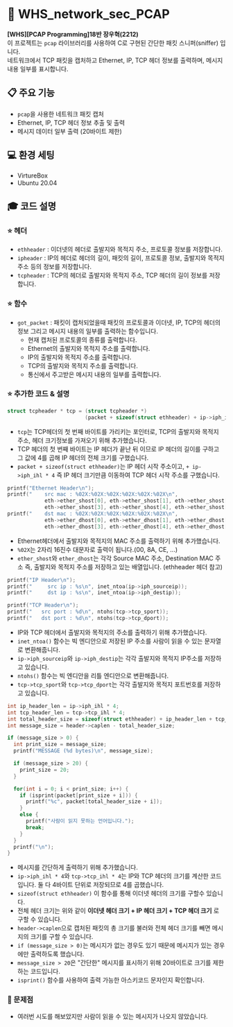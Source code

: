 # 🔐 WHS_network_sec_PCAP
**[WHS][PCAP Programming]18반 장우혁(2212)**   
이 프로젝트는 `pcap` 라이브러리를 사용하여 C로 구현된 간단한 패킷 스니퍼(sniffer) 입니다.   
네트워크에서 TCP 패킷을 캡처하고 Ethernet, IP, TCP 헤더 정보를 출력하며, 메시지 내용 일부를 표시합니다.

## 📋 주요 기능
- `pcap`을 사용한 네트워크 패킷 캡처
- Ethernet, IP, TCP 헤더 정보 추출 및 출력
- 메시지 데이터 일부 출력 (20바이트 제한)

## 💻 환경 세팅
- VirtureBox
- Ubuntu 20.04

## 🎓 코드 설명
### ⭐️ 헤더
- `ethheader` : 이더넷의 헤더로 출발지와 목적지 주소, 프로토콜 정보를 저장합니다.
- `ipheader` : IP의 헤더로 헤더의 길이, 패킷의 길이, 프로토콜 정보, 출발지와 목적지 주소 등의 정보를 저장합니다.
- `tcpheader` : TCP의 헤더로 출발지와 목적지 주소, TCP 헤더의 길이 정보를 저장합니다.

### ⭐️ 함수
- `got_packet` : 패킷이 캡처되었을때 패킷의 프로토콜과 이더넷, IP, TCP의 헤더의 정보 그리고 메시지 내용의 일부를 출력하는 함수입니다.
  - 현재 캡처된 프로토콜의 종류를 출력합니다.
  - Ethernet의 출발지와 목적지 주소를 출력합니다.
  - IP의 출발지와 목적지 주소를 출력합니다.
  - TCP의 출발지와 목적지 주소를 출력합니다.
  - 통신에서 주고받은 메시지 내용의 일부를 출력합니다.

### ⭐️ 추가한 코드 & 설명
```C
struct tcpheader * tcp = (struct tcpheader *)
                         (packet + sizeof(struct ethheader) + ip->iph_ihl * 4);
```
- `tcp`는 TCP헤더의 첫 번째 바이트를 가리키는 포인터로, TCP의 출발지와 목적지 주소, 헤더 크기정보를 가져오기 위해 추가했습니다.   
- TCP 헤더의 첫 번째 바이트는 IP 헤더가 끝난 뒤 이므로 IP 헤더의 길이를 구하고 그 값에 4를 곱해 IP 헤더의 전체 크기를 구했습니다.   
- `packet + sizeof(struct ethheader)`는 IP 헤더 시작 주소이고, `+ ip->iph_ihl * 4` 즉 IP 헤더 크기만큼 이동하여 TCP 헤더 시작 주소를 구했습니다.   
   
    
```C
printf("Ethernet Header\n");
printf("    src mac : %02X:%02X:%02X:%02X:%02X:%02X\n",
		    eth->ether_shost[0], eth->ether_shost[1], eth->ether_shost[2],
		    eth->ether_shost[3], eth->ether_shost[4], eth->ether_shost[5]);
printf("    dst mac : %02X:%02X:%02X:%02X:%02X:%02X\n",
		    eth->ether_dhost[0], eth->ether_dhost[1], eth->ether_dhost[2],
		    eth->ether_dhost[3], eth->ether_dhost[4], eth->ether_dhost[5]);
```
- Ethernet헤더에서 출발지와 목적지의 MAC 주소를 출력하기 위해 추가했습니다.   
- `%02X`는 2자리 16진수 대문자로 출력이 됩니다.(00, 8A, CE, ...)   
- `ether_shost`와 `ether_dhost`는 각각 Source MAC 주소, Destination MAC 주소 즉, 출발지와 목적지 주소를 저장하고 있는 배열입니다. (ethheader 헤더 참고)   
   
   
```C
printf("IP Header\n");
printf("     src ip : %s\n", inet_ntoa(ip->iph_sourceip));
printf("     dst ip : %s\n", inet_ntoa(ip->iph_destip));

printf("TCP Header\n");
printf("   src port : %d\n", ntohs(tcp->tcp_sport));
printf("   dst port : %d\n", ntohs(tcp->tcp_dport));
```
- IP와 TCP 헤더에서 출발지와 목적지의 주소를 출력하기 위해 추가했습니다.   
- `inet_ntoa()` 함수는 빅 엔디안으로 저장된 IP 주소를 사람이 읽을 수 있는 문자열로 변환해줍니다.   
- `ip->iph_sourceip`와 `ip->iph_destip`는 각각 출발지와 목적지 IP주소를 저장하고 있습니다.   
- `ntohs()` 함수는 빅 엔디안을 리틀 엔디안으로 변환해줍니다.   
- `tcp->tcp_sport`와 `tcp->tcp_dport`는 각각 출발지와 목적지 포트번호를 저장하고 있습니다.   
   
   
```C
int ip_header_len = ip->iph_ihl * 4;
int tcp_header_len = tcp->tcp_ihl * 4;
int total_header_size = sizeof(struct ethheader) + ip_header_len + tcp_header_len;
int message_size = header->caplen - total_header_size;

if (message_size > 0) {
  int print_size = message_size;
  printf("MESSAGE (%d bytes)\n", message_size);

  if (message_size > 20) {
    print_size = 20;
  }

  for(int i = 0; i < print_size; i++) {
    if (isprint(packet[print_size + i])) {
      printf("%c", packet[total_header_size + i]);
    }
    else {
      printf("사람이 읽지 못하는 언어입니다.");
      break;
    }
  }
  printf("\n");
}
```
- 메시지를 간단하게 출력하기 위해 추가했습니다.
- `ip->iph_ihl * 4`와 `tcp->tcp_ihl * 4`는 IP와 TCP 헤더의 크기를 계산한 코드입니다. 둘 다 4바이트 단위로 저장되므로 4를 곱했습니다.   
- `sizeof(struct ethheader)` 이 함수를 통해 이더넷 헤더의 크기를 구할수 있습니다.   
- 전체 헤더 크기는 위와 같이 **이더넷 헤더 크기 + IP 헤더 크기 + TCP 헤더 크기** 로 구할 수 있습니다.   
- `header->caplen`으로 캡처된 패킷의 총 크기를 불러와 전체 헤더 크기를 빼면 메시지의 크기를 구할 수 있습니다.   
- `if (message_size > 0)`는 메시지가 없는 경우도 있기 때문에 메시지가 있는 경우에만 출력하도록 했습니다.   
- `message_size > 20`은 "간단한" 메시지를 표시하기 위해 20바이트로 크기를 제한하는 코드입니다.   
- `isprint()` 함수를 사용하여 출력 가능한 아스키코드 문자인지 확인합니다.   
   
### 🚨 문제점
- 여러번 시도를 해보았지만 사람이 읽을 수 있는 메시지가 나오지 않았습니다.






